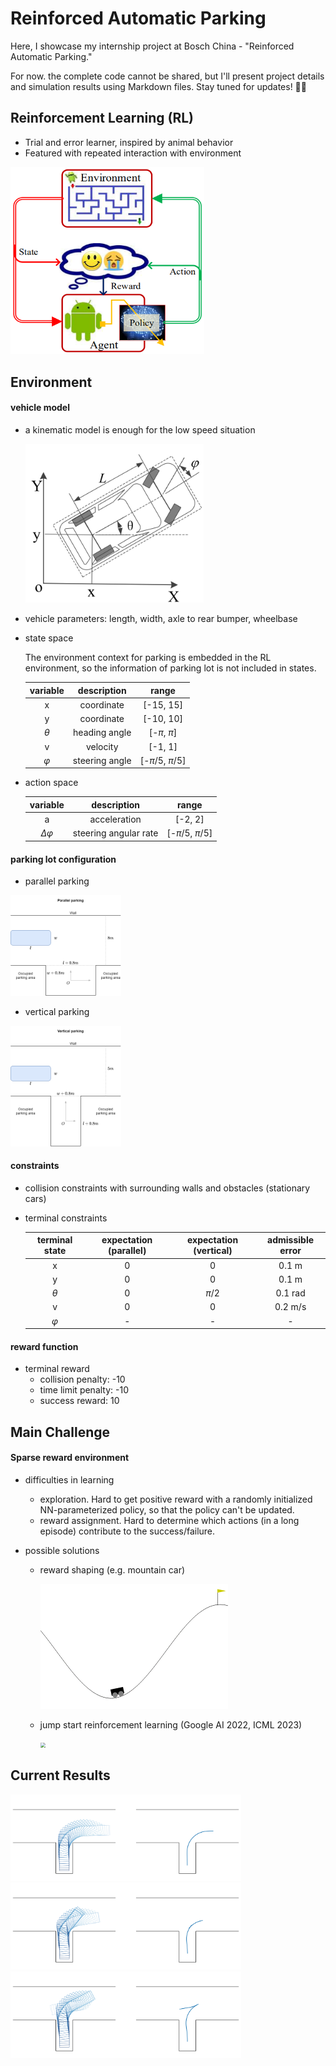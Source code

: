 # Reinforced Automatic Parking

Here, I showcase my internship project at Bosch China - "Reinforced Automatic Parking."

For now. the complete code cannot be shared, but I'll present project details and simulation results using Markdown files. Stay tuned for updates! 🚗💨



## Reinforcement Learning (RL)

- Trial and error learner, inspired by animal behavior
- Featured with repeated interaction with environment

<img src="imgs/rl.png" alt="image-20230714104921661" style="zoom:67%;" />



## Environment

#### vehicle model

- a kinematic model is enough for the low speed situation

  <img src="imgs/vehicle.png" alt="image-20230705145043492" style="zoom:80%;" />

- vehicle parameters: length, width, axle to rear bumper, wheelbase

- state space

  The environment context for parking is embedded in the RL environment, so the information of parking lot is not included in states.
  
  | variable  |  description   |        range        |
  | :-------: | :------------: | :-----------------: |
  |     x     |   coordinate   |      [-15, 15]      |
  |     y     |   coordinate   |      [-10, 10]      |
  | $\theta$  | heading angle  |   [-$\pi$, $\pi$]   |
  |     v     |    velocity    |       [-1, 1]       |
  | $\varphi$ | steering angle | [-$\pi/5$, $\pi/5$] |



- action space

  |     variable     |      description      |        range        |
  | :--------------: | :-------------------: | :-----------------: |
  |        a         |     acceleration      |       [-2, 2]       |
  | $\Delta \varphi$ | steering angular rate | [-$\pi/5$, $\pi/5$] |

  

#### parking lot configuration

- parallel parking

<img src="imgs/parallel.png" alt="parallel" style="zoom: 20%;" />

- vertical parking

<img src="imgs/vertical.png" alt="vertical" style="zoom:20%;" />



#### constraints

- collision constraints with surrounding walls and obstacles (stationary cars)

- terminal constraints

  | terminal state | expectation (parallel) | expectation (vertical) | admissible error |
  | :------------: | :--------------------: | :--------------------: | :--------------: |
  |       x        |           0            |           0            |      0.1 m       |
  |       y        |           0            |           0            |      0.1 m       |
  |    $\theta$    |           0            |        $\pi/2$         |     0.1 rad      |
  |       v        |           0            |           0            |     0.2 m/s      |
  |   $\varphi$    |           -            |           -            |        -         |

  



#### reward function

- terminal reward
  - collision penalty: -10
  - time limit penalty: -10
  - success reward: 10



## Main Challenge

#### Sparse reward environment

- difficulties in learning

  - exploration. Hard to get positive reward with a randomly initialized NN-parameterized policy, so that the policy can't be updated.
  - reward assignment. Hard to determine which actions (in a long episode) contribute to the success/failure.

- possible solutions

  - reward shaping (e.g. mountain car)

    <img src="imgs/mountain_car.gif" alt="img" style="zoom:50%;" />

  - jump start reinforcement learning (Google AI 2022, ICML 2023)

    <img src="imgs/jsrl.gif" style="zoom: 50%;" />



## Current Results

<img src="imgs/eval1.png" style="zoom:36%;" />

<img src="imgs/eval3.png" style="zoom:36%;" />

<img src="imgs/eval4.png" style="zoom:36%;" />
